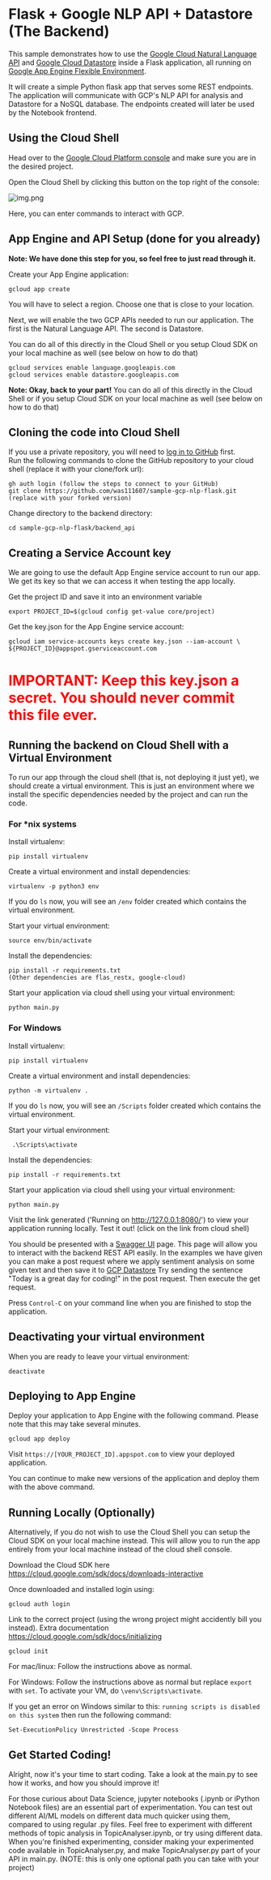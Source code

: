 # Flask + Google NLP API + Datastore (The Backend)

This sample demonstrates how to use the [Google Cloud Natural Language API](https://cloud.google.com/natural-language) and [Google Cloud Datastore](https://cloud.google.com/datastore/) inside a Flask application, all running on [Google App Engine Flexible Environment](https://cloud.google.com/appengine).

It will create a simple Python flask app that serves some REST endpoints. The application will communicate with GCP's 
NLP API for analysis and Datastore for a NoSQL database. The endpoints created will later be used by the Notebook 
frontend.


## Using the Cloud Shell
Head over to the [Google Cloud Platform console](https://console.cloud.google.com/) and make sure you are in the desired project.

Open the Cloud Shell by clicking this button on the top right of the console:

![img.png](../docs/img.png)

Here, you can enter commands to interact with GCP.

## App Engine and API Setup (done for you already)
**Note: We have done this step for you, so feel free to just read through it.** 

Create your App Engine application:

    gcloud app create

You will have to select a region. Choose one that is close to your location.

Next, we will enable the two GCP APIs needed to run our application. The first is the Natural Language API. The second is Datastore.

You can do all of this directly in the Cloud Shell or you setup Cloud SDK on your local machine as well (see below on how to do that)

    gcloud services enable language.googleapis.com
    gcloud services enable datastore.googleapis.com

**Note: Okay, back to your part!**
You can do all of this directly in the Cloud Shell or if you setup Cloud SDK on your local machine as well (see below on how to do that)

## Cloning the code into Cloud Shell

If you use a private repository, you will need to [log in to GitHub](../README-private-clone.md) first. \
Run the following commands to clone the GitHub repository to your cloud shell (replace it with your clone/fork url):

    gh auth login (follow the steps to connect to your GitHub)
    git clone https://github.com/was111607/sample-gcp-nlp-flask.git (replace with your forked version)

Change directory to the backend directory:

    cd sample-gcp-nlp-flask/backend_api

## Creating a Service Account key
We are going to use the default App Engine service account to run our app. We get its key so that we can access it when 
testing the app locally.

Get the project ID and save it into an environment variable

    export PROJECT_ID=$(gcloud config get-value core/project)


Get the key.json for the App Engine service account:

    gcloud iam service-accounts keys create key.json --iam-account \
    ${PROJECT_ID}@appspot.gserviceaccount.com

<span style="color:red">
<h1>
<b>
IMPORTANT: Keep this key.json a secret. You should never commit this file ever.
</b>
</h1>
</span>

## Running the backend on Cloud Shell with a Virtual Environment
To run our app through the cloud shell (that is, not deploying it just yet), we should create a virtual environment. This is just an environment where we install the specific dependencies needed by the project and can run the code.

### For *nix systems

Install virtualenv:

    pip install virtualenv

Create a virtual environment and install dependencies:

    virtualenv -p python3 env

If you do `ls` now, you will see an `/env` folder created which contains the virtual environment. 

Start your virtual environment:

    source env/bin/activate

Install the dependencies:

    pip install -r requirements.txt
    (Other dependencies are flas_restx, google-cloud)

Start your application via cloud shell using your virtual environment:

    python main.py


### For Windows

Install virtualenv:

    pip install virtualenv

Create a virtual environment and install dependencies:

    python -m virtualenv .

If you do `ls` now, you will see an `/Scripts` folder created which contains the virtual environment. 

Start your virtual environment:

     .\Scripts\activate

Install the dependencies:

    pip install -r requirements.txt

Start your application via cloud shell using your virtual environment:

    python main.py

Visit the link generated ('Running on http://127.0.0.1:8080/') to view your application running locally. Test it out! (click on the link from cloud shell)

You should be presented with a [Swagger UI](https://swagger.io/tools/swagger-ui/) page. This page will allow you to interact with the backend REST API easily. In the examples we have given you can make a post request where we apply sentiment analysis on some given text and then save it to [GCP Datastore](https://cloud.google.com/datastore/docs/quickstart)
Try sending the sentence "Today is a great day for coding!" in the post request. Then execute the get request.

Press `Control-C` on your command line when you are finished to stop the application.

 
## Deactivating your virtual environment
When you are ready to leave your virtual environment:

    deactivate

## Deploying to App Engine

Deploy your application to App Engine with the following command. Please note that this may
take several minutes.

    gcloud app deploy

Visit `https://[YOUR_PROJECT_ID].appspot.com` to view your deployed application.

You can continue to make new versions of the application and deploy them with the above command.

## Running Locally (Optionally)
Alternatively, if you do not wish to use the Cloud Shell you can setup the Cloud SDK on your local machine instead.
This will allow you to run the app entirely from your local machine instead of the cloud shell console.

Download the Cloud SDK here https://cloud.google.com/sdk/docs/downloads-interactive

Once downloaded and installed login using:

    gcloud auth login

Link to the correct project (using the wrong project might accidently bill you instead). Extra documentation https://cloud.google.com/sdk/docs/initializing

    gcloud init

For mac/linux:
    Follow the instructions above as normal. 

For Windows:
    Follow the instructions above as normal but replace `export` with `set`.
    To activate your VM, do `\venv\Scripts\activate`.

If you get an error on Windows similar to this: `running scripts is disabled on this system` then run the following command:

    Set-ExecutionPolicy Unrestricted -Scope Process

## Get Started Coding!
Alright, now it's your time to start coding. Take a look at the main.py to see how it works, and how you should improve it!

For those curious about Data Science, jupyter notebooks (.ipynb or iPython Notebook files) are an essential part of experimentation. You can test out different AI/ML models on different data much quicker using them, compared to using regular .py files. Feel free to experiment with different methods of topic analysis in TopicAnalyser.ipynb, or try using different data. 
When you're finished experimenting, consider making your experimented code available in TopicAnalyser.py, and make TopicAnalyser.py part of your API in main.py.
(NOTE: this is only one optional path you can take with your project)
